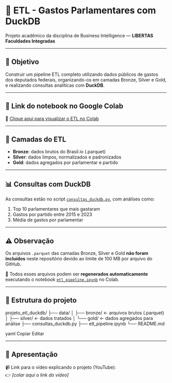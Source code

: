 # 🧠 ETL - Gastos Parlamentares com DuckDB

Projeto acadêmico da disciplina de Business Intelligence — **LIBERTAS Faculdades Integradas**

---

## 🎯 Objetivo

Construir um pipeline ETL completo utilizando dados públicos de gastos dos deputados federais, organizando-os em camadas Bronze, Silver e Gold, e realizando consultas analíticas com **DuckDB**.

---

## 🔗 Link do notebook no Google Colab

📎 [Clique aqui para visualizar o ETL no Colab](https://colab.research.google.com/drive/11XTp1dWpWW1SkONgZX1TLANOAwIoA4oh?usp=sharing)

---

## 🧱 Camadas do ETL

- **Bronze**: dados brutos do Brasil.io (.parquet)
- **Silver**: dados limpos, normalizados e padronizados
- **Gold**: dados agregados por parlamentar e partido

---

## 📊 Consultas com DuckDB

As consultas estão no script [`consultas_duckdb.py`](./consultas_duckdb.py), com análises como:

1. Top 10 parlamentares que mais gastaram
2. Gastos por partido entre 2015 e 2023
3. Média de gastos por parlamentar

---

## ⚠️ Observação

Os arquivos `.parquet` das camadas Bronze, Silver e Gold **não foram incluídos** neste repositório devido ao limite de 100 MB por arquivo do GitHub.

📌 Todos esses arquivos podem ser **regenerados automaticamente** executando o notebook [`etl_pipeline.ipynb`](./etl_pipeline.ipynb) no Colab.

---

## 📁 Estrutura do projeto

projeto_etl_duckdb/
├── data/
│ ├── bronze/ ← arquivos brutos (.parquet)
│ ├── silver/ ← dados tratados
│ └── gold/ ← dados agregados para análise
├── consultas_duckdb.py
├── etl_pipeline.ipynb
└── README.md

yaml
Copiar
Editar

---

## 🎥 Apresentação

📹 Link para o vídeo explicando o projeto (YouTube):  
👉 _[colar aqui o link do vídeo]_